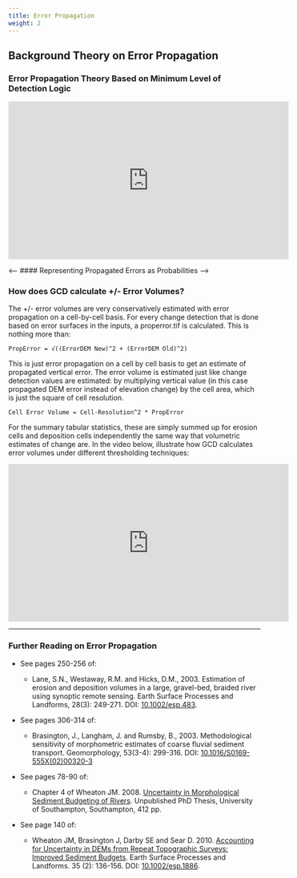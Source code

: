 ```yaml
---
title: Error Propagation
weight: 2
---
```


## Background Theory on Error Propagation

### Error Propagation Theory Based on Minimum Level of Detection Logic

<div class="responsive-embed">
<iframe width="560" height="315" src="https://www.youtube.com/embed/boXszBr0RHQ" frameborder="0" gesture="media" allow="encrypted-media" allowfullscreen></iframe>
</div>

<-- #### Representing Propagated Errors as Probabilities -->

### How does GCD calculate +/- Error Volumes?

 The +/- error volumes are very conservatively estimated with error propagation on a cell-by-cell basis. For every change detection that is done based on error surfaces in the inputs, a properror.tif is calculated. This is nothing more than:
 
	PropError = √((ErrorDEM New)^2 + (ErrorDEM Old)^2)

This is just error propagation on a cell by cell basis to get an estimate of propagated vertical error. The error volume is estimated just like change detection values are estimated: by multiplying vertical value (in this case propagated DEM error instead of elevation change) by the cell area, which is just the square of cell resolution.

	Cell Error Volume = Cell-Resolution^2 * PropError

For the summary tabular statistics, these are simply summed up for erosion cells and deposition cells independently the same way that volumetric estimates of change are. In the video below, illustrate how GCD calculates error volumes under different thresholding techniques:

<div class ="responsive-embed">
<iframe width="560" height="315" src="https://www.youtube.com/embed/FHBcCf2Nx5k" title="YouTube video player" frameborder="0" allow="accelerometer; autoplay; clipboard-write; encrypted-media; gyroscope; picture-in-picture" allowfullscreen></iframe>
</div>


--------------

### Further Reading on Error Propagation

- See pages 250-256 of:
  - Lane, S.N., Westaway, R.M. and Hicks, D.M., 2003. Estimation of erosion and deposition volumes in a large, gravel-bed, braided river using synoptic remote sensing. Earth Surface Processes and Landforms, 28(3): 249-271. DOI: [10.1002/esp.483](http://dx.doi.org/10.1002/esp.483).

- See pages 306-314 of:
  - Brasington, J., Langham, J. and Rumsby, B., 2003. Methodological sensitivity of morphometric estimates of coarse fluvial sediment transport. Geomorphology, 53(3-4): 299-316. DOI: [10.1016/S0169-555X(02)00320-3](http://dx.doi.org/10.1016/S0169-555X%2802%2900320-3) 

- See pages 78-90 of: 
  - Chapter 4 of Wheaton JM. 2008. [Uncertainty in Morphological Sediment Budgeting of Rivers](http://www.joewheaton.org/Home/research/projects-1/morphological-sediment-budgeting/phdthesis). Unpublished PhD Thesis, University of Southampton, Southampton, 412 pp.

- See page 140 of:
  - Wheaton JM, Brasington J, Darby SE and Sear D. 2010. [Accounting for Uncertainty in DEMs from Repeat Topographic Surveys: Improved Sediment Budgets](http://dx.doi.org/10.1002/esp.1886). Earth Surface Processes and Landforms. 35 (2): 136-156. DOI: [10.1002/esp.1886](http://dx.doi.org/10.1002/esp.1886).
